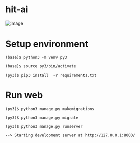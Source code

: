 # hit-ai

![image](img/out.gif)


# Setup environment

```
(base)$ python3 -m venv py3

(base)$ source py3/bin/activate

(py3)$ pip3 install  -r requirements.txt

```

# Run web




```
(py3)$ python3 manage.py makemigrations

(py3)$ python3 manage.py migrate

(py3)$ python3 manage.py runserver

--> Starting development server at http://127.0.0.1:8000/

```
